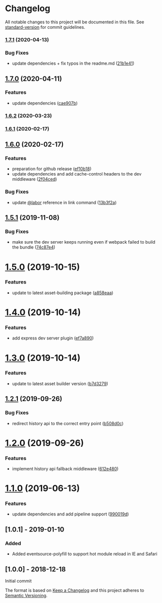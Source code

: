 # Changelog

All notable changes to this project will be documented in this file. See [standard-version](https://github.com/conventional-changelog/standard-version) for commit guidelines.

### [1.7.1](https://github.com/labor-digital/asset-building-dev-server/compare/v1.7.0...v1.7.1) (2020-04-13)


### Bug Fixes

* update dependencies + fix typos in the readme.md ([21b1e41](https://github.com/labor-digital/asset-building-dev-server/commit/21b1e415c030dc73ff33575289925a24f999b8be))

## [1.7.0](https://github.com/labor-digital/asset-building-dev-server/compare/v1.6.2...v1.7.0) (2020-04-11)


### Features

* update dependencies ([cae907b](https://github.com/labor-digital/asset-building-dev-server/commit/cae907b0419d5238d10a1451b00c748b0bedf634))

### [1.6.2](https://github.com/labor-digital/asset-building-dev-server/compare/v1.6.1...v1.6.2) (2020-03-23)

### [1.6.1](https://github.com/labor-digital/asset-building-dev-server/compare/v1.6.0...v1.6.1) (2020-02-17)

## [1.6.0](https://github.com/labor-digital/asset-building-dev-server/compare/v1.5.1...v1.6.0) (2020-02-17)


### Features

* preparation for github release ([ef10b18](https://github.com/labor-digital/asset-building-dev-server/commit/ef10b18a2561e9c56f0821a7ac035a5d12498738))
* update dependencies and add cache-control headers to the dev middleware ([2f04ced](https://github.com/labor-digital/asset-building-dev-server/commit/2f04cedf252fb049c92856b630d98c06eadc5d6e))


### Bug Fixes

* update [@labor](https://github.com/labor) reference in link command ([13b3f2a](https://github.com/labor-digital/asset-building-dev-server/commit/13b3f2afa82f22b2cb9cd216363e981c73e08a59))

## [1.5.1](https://bitbucket.org/labor-digital/labor-dev-assetbuilding-dev-server/branches/compare/v1.5.1%0Dv1.5.0#diff) (2019-11-08)


### Bug Fixes

* make sure the dev server keeps running even if webpack failed to build the bundle ([74c87e4](https://bitbucket.org/labor-digital/labor-dev-assetbuilding-dev-server/commits/74c87e4))



# [1.5.0](https://bitbucket.org/labor-digital/labor-dev-assetbuilding-dev-server/branches/compare/v1.5.0%0Dv1.4.0#diff) (2019-10-15)


### Features

* update to latest asset-building package ([a858eaa](https://bitbucket.org/labor-digital/labor-dev-assetbuilding-dev-server/commits/a858eaa))



# [1.4.0](https://bitbucket.org/labor-digital/labor-dev-assetbuilding-dev-server/branches/compare/v1.4.0%0Dv1.3.0#diff) (2019-10-14)


### Features

* add express dev server plugin ([ef7a890](https://bitbucket.org/labor-digital/labor-dev-assetbuilding-dev-server/commits/ef7a890))



# [1.3.0](https://bitbucket.org/labor-digital/labor-dev-assetbuilding-dev-server/branches/compare/v1.3.0%0Dv1.2.1#diff) (2019-10-14)


### Features

* update to latest asset builder version ([b7d3279](https://bitbucket.org/labor-digital/labor-dev-assetbuilding-dev-server/commits/b7d3279))



## [1.2.1](https://bitbucket.org/labor-digital/labor-dev-assetbuilding-dev-server/branches/compare/v1.2.1%0Dv1.2.0#diff) (2019-09-26)


### Bug Fixes

* redirect history api to the correct entry point ([b508d0c](https://bitbucket.org/labor-digital/labor-dev-assetbuilding-dev-server/commits/b508d0c))



# [1.2.0](https://bitbucket.org/labor-digital/labor-dev-assetbuilding-dev-server/branches/compare/v1.2.0%0Dv1.1.0#diff) (2019-09-26)


### Features

* implement history api fallback middleware ([612e480](https://bitbucket.org/labor-digital/labor-dev-assetbuilding-dev-server/commits/612e480))



# [1.1.0](https://bitbucket.org/labor-digital/labor-dev-assetbuilding-dev-server/branches/compare/v1.1.0%0Dv1.0.1#diff) (2019-06-13)


### Features

* update dependencies and add pipeline support ([990019d](https://bitbucket.org/labor-digital/labor-dev-assetbuilding-dev-server/commits/990019d))



## [1.0.1] - 2019-01-10
### Added
- Added eventsource-polyfill to support hot module reload in IE and Safari

## [1.0.0] - 2018-12-18
Initial commit

The format is based on [Keep a Changelog](http://keepachangelog.com/en/1.0.0/)
and this project adheres to [Semantic Versioning](http://semver.org/spec/v2.0.0.html).
